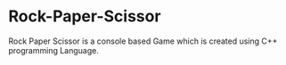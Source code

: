 # Rock-Paper-Scissor
Rock Paper Scissor is a console based Game which is created using C++ programming Language.
